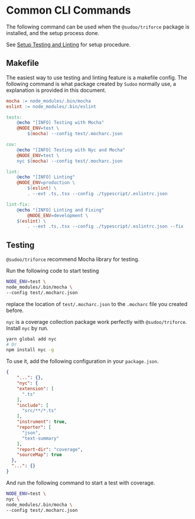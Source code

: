 # Common CLI Commands

The following command can be used when the `@sudoo/triforce` package is installed, and the setup process done.

See [Setup Testing and Linting](/docs/setup.md) for setup procedure.

## Makefile

The easiest way to use testing and linting feature is a makefile config. The following command is what package created by `Sudoo` normally use, a explanation is provided in this document. 

```makefile
mocha := node_modules/.bin/mocha
eslint := node_modules/.bin/eslint

tests:
	@echo "[INFO] Testing with Mocha"
	@NODE_ENV=test \
    	$(mocha) --config test/.mocharc.json

cov:
	@echo "[INFO] Testing with Nyc and Mocha"
	@NODE_ENV=test \
	nyc $(mocha) --config test/.mocharc.json

lint:
	@echo "[INFO] Linting"
	@NODE_ENV=production \
    	$(eslint) \
    	. --ext .ts,.tsx --config ./typescript/.eslintrc.json

lint-fix:
	@echo "[INFO] Linting and Fixing"
    	@NODE_ENV=development \
	$(eslint) \
    	. --ext .ts,.tsx --config ./typescript/.eslintrc.json --fix
```

## Testing

`@sudoo/triforce` recommend Mocha library for testing.

Run the following code to start testing

```sh
NODE_ENV=test \
node_modules/.bin/mocha \
--config test/.mocharc.json
```

replace the location of `test/.mocharc.json` to the `.mocharc` file you created before.

`nyc` is a coverage collection package work perfectly with `@sudoo/triforce`. Install `nyc` by run.

```sh
yarn global add nyc
# Or
npm install nyc -g
```

To use it, add the following configuration in your `package.json`.

```json
{
    "...": {},
    "nyc": {
    "extension": [
      ".ts"
    ],
    "include": [
      "src/**/*.ts"
    ],
    "instrument": true,
    "reporter": [
      "json",
      "text-summary"
    ],
    "report-dir": "coverage",
    "sourceMap": true
  },
  "...": {}
}
```

And run the following command to start a test with coverage.

```sh
NODE_ENV=test \
nyc \
node_modules/.bin/mocha \
--config test/.mocharc.json
```
